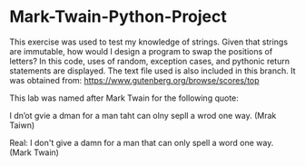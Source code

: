 # Mark-Twain-Python-Project

This exercise was used to test my knowledge of strings. Given that strings are immutable, how would I design a program to swap the positions of letters? In this code, uses of random, exception cases, and pythonic return statements are displayed. The text file used is also included in this branch. It was obtained from: https://www.gutenberg.org/browse/scores/top

This lab was named after Mark Twain for the following quote:

I dn’ot gvie a dman for a man taht can olny sepll a wrod one way. (Mrak Taiwn)

Real: I don't give a damn for a man that can only spell a word one way. (Mark Twain)
